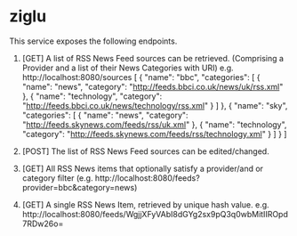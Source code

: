 # ziglu

This service exposes the following endpoints.
1) [GET] A list of RSS News Feed sources can be retrieved. (Comprising a Provider and a list of their News Categories with URI)
    e.g. http://localhost:8080/sources
    [
    {
        "name": "bbc",
        "categories": [
            {
                "name": "news",
                "category": "http://feeds.bbci.co.uk/news/uk/rss.xml"
            },
            {
                "name": "technology",
                "category": "http://feeds.bbci.co.uk/news/technology/rss.xml"
            }
        ]
    },
    {
        "name": "sky",
        "categories": [
            {
                "name": "news",
                "category": "http://feeds.skynews.com/feeds/rss/uk.xml"
            },
            {
                "name": "technology",
                "category": "http://feeds.skynews.com/feeds/rss/technology.xml"
            }
        ]
    }
]
    
2) [POST] The list of RSS News Feed sources can be edited/changed.
3) [GET] All RSS News items that optionally satisfy a provider/and or category filter (e.g. http://localhost:8080/feeds?provider=bbc&category=news)
4) [GET] A single RSS News Item, retrieved by unique hash value. e.g. http://localhost:8080/feeds/WgjjXFyVAbI8dGYg2sx9pQ3q0wbMitIIROpd7RDw26o=
